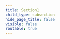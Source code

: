 ```yaml
---
title: Section1
child_type: subsection
hide_page_title: false
visible: false
routable: true
---
```


